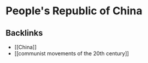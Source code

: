 # People's Republic of China



<a id="orgda693b9"></a>

## Backlinks

-   [[China]]
-   [[communist movements of the 20th century]]
